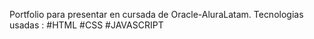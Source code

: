 Portfolio para presentar en cursada de Oracle-AluraLatam.
Tecnologias usadas :
#HTML
#CSS
#JAVASCRIPT
